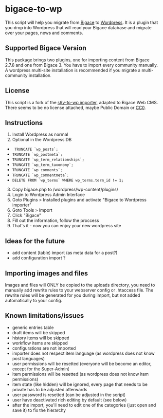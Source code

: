 bigace-to-wp
============

This script will help you migrate from [Bigace](http://www.bigace.de/) to [Wordpress](http://wordpress.org/).
It is a plugin that you drop into Wordpress that will read your Bigace database and migrate over your pages, news and comments.

## Supported Bigace Version
This package brings two plugins, one for importing content from Bigace 2.7.8 and one from Bigace 3.
You have to import every community manually. A wordpress multi-site installation is recommended if you migrate a multi-community installation.

## License
This script is a fork of the [s9y-to-wp importer](https://raw.github.com/ShakataGaNai/s9y-to-wp/), adapted to Bigace Web CMS.
There seems to be no license attached, maybe Public Domain or [CC0](http://creativecommons.org/publicdomain/zero/1.0/).

## Instructions
1. Install Wordpress as normal
2. Optional in the Wordpress DB
 * ``` TRUNCATE `wp_posts`;```
 * ``` TRUNCATE `wp_postmeta`; ```
 * ``` TRUNCATE `wp_term_relationships`;  ```
 * ``` TRUNCATE `wp_term_taxonomy`; ```
 * ``` TRUNCATE `wp_comments`; ```
 * ``` TRUNCATE `wp_commentmeta`; ```
 * ``` DELETE FROM `wp_terms` WHERE wp_terms.term_id != 1; ```
3. Copy bigace.php to /wordpress/wp-content/plugins/
4. Login to Wordpress Admin Interface
5. Goto Plugins > Installed plugins and activate "Bigace to Wordpress importer"
6. Goto Tools > Import
7. Click "Bigace"
8. Fill out the information, follow the proccess
9. That's it - now you can enjoy your new wordpress site

## Ideas for the future
* add content (table) import (as meta data for a post?)
* add configuration import ?

## Importing images and files
Images and files will ONLY be copied to the uploads directory, you need to manually add rewrite rules to your webserver config or .htaccess file.
The rewrite rules will be generated for you during import, but not added automatically to your config.

## Known limitations/issues
* generic entries table
* draft items will be skipped
* history items will be skipped
* workflow items are skipped
* configurations are not imported
* importer does not respect item language (as wordpress does not know post languages)
* user permissions will be resetted (everyone will be become an editor, except for the Super-Admin)
* item permissions will be resetted (as wordpress does not know item permissions)
* item state (like hidden) will be ignored, every page that needs to be private has to be adjusted afterwards
* user password is resetted (can be adjusted in the script)
* user have deactivated rich editing by default (see below)
* after the import, you'll need to edit one of the categories (just open and save it) to fix the hierarchy

